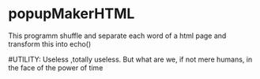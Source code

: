 # popupMakerHTML
This programm shuffle and separate each word of a html page and transform this into echo()

#UTILITY:
Useless ,totally useless. But what are we, if not mere humans, in the face of the power of time
